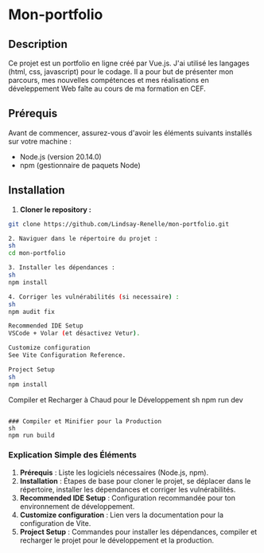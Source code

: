 # Mon-portfolio
## Description
 Ce projet est un portfolio en ligne créé par Vue.js. J'ai utilisé les langages (html, css, javascript) pour le codage. Il a pour but de présenter mon parcours, mes nouvelles compétences et mes réalisations en déveleppement Web faîte au cours de ma formation en CEF.

## Prérequis  
Avant de commencer, assurez-vous d'avoir les éléments suivants installés sur votre machine :
- Node.js (version 20.14.0)
- npm (gestionnaire de paquets Node)

## Installation 
1. **Cloner le repository :**
```sh
git clone https://github.com/Lindsay-Renelle/mon-portfolio.git

2. Naviguer dans le répertoire du projet :
sh
cd mon-portfolio

3. Installer les dépendances :
sh
npm install

4. Corriger les vulnérabilités (si necessaire) :
sh
npm audit fix

Recommended IDE Setup
VSCode + Volar (et désactivez Vetur).

Customize configuration
See Vite Configuration Reference.

Project Setup
sh
npm install
```

Compiler et Recharger à Chaud pour le Développement
sh
npm run dev
```

### Compiler et Minifier pour la Production
sh
npm run build
```

### Explication Simple des Éléments

1. **Prérequis** : Liste les logiciels nécessaires (Node.js, npm).
2. **Installation** : Étapes de base pour cloner le projet, se déplacer dans le répertoire, installer les dépendances et corriger les vulnérabilités.
3. **Recommended IDE Setup** : Configuration recommandée pour ton environnement de développement.
4. **Customize configuration** : Lien vers la documentation pour la configuration de Vite.
5. **Project Setup** : Commandes pour installer les dépendances, compiler et recharger le projet pour le développement et la production.

